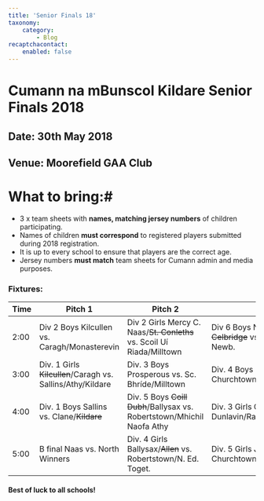```yaml
---
title: 'Senior Finals 18'
taxonomy:
    category:
        - Blog
recaptchacontact:
    enabled: false
---
```


# Cumann na mBunscol Kildare Senior Finals 2018 #

## Date: 30th May 2018

## Venue: Moorefield GAA Club

# What to bring:#
* 3 x team sheets with **names, matching jersey numbers** of children participating.
* Names of children **must correspond** to registered players submitted during 2018 registration.
* It is up to every school to ensure that players are the correct age. 
* Jersey numbers **must match** team sheets for Cumann admin and media purposes.

### Fixtures:
 Time | Pitch 1 | Pitch 2 | Pitch 3 
 --- | --- | --- | --- 
 2:00 | Div 2 Boys Kilcullen vs. Caragh/Monasterevin | Div 2 Girls Mercy C. Naas/~~St. Conleths~~ vs. Scoil Uí Riada/Milltown | Div 6 Boys N/Ed. Toget./~~St. Pats Celbridge~~ vs. ~~Ticknevin~~/St. Pats Newb. 
 3:00 | Div. 1 Girls ~~Kilcullen~~/Caragh vs. Sallins/Athy/Kildare | Div. 3 Boys Prosperous vs. Sc. Bhríde/Milltown | Div. 4 Boys  Straffan/TMH vs. Churchtown/Rathmore/Rathcoffey
4:00 | Div. 1 Boys Sallins vs. Clane/~~Kildare~~ | Div. 5 Boys ~~Coill Dubh~~/Ballysax vs. Robertstown/Mhichil Naofa Athy | Div. 3 Girls Cappagh/TMH vs. Dunlavin/Rathmore/Rathcoffey 
5:00 | B final Naas vs. North Winners | Div. 4 Girls Ballysax/~~Allen~~ vs. Robertstown/N. Ed. Toget. | Div. 5 Girls JTB/~~Moone~~ vs. Churchtown/Kilshanroe



#### Best of luck to all schools!